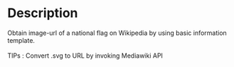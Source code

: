 # Description  
Obtain image-url of a national flag on Wikipedia by using basic information template.  
<br />
TIPs : Convert .svg to URL by invoking Mediawiki API
